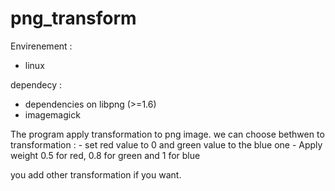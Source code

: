 # png_transform

Envirenement :

- linux

dependecy :
 - dependencies on libpng (>=1.6) 
 - imagemagick
 
 
The program apply transformation to png image.
we can choose bethwen to transformation :
	- set red value to 0 and green value to the blue one
	- Apply weight 0.5 for red, 0.8 for green and 1 for blue
	
you add other transformation if you want.
